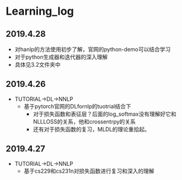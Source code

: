 #  Learning_log

## 2019.4.28

- 对hanlp的方法使用初步了解，官网的python-demo可以结合学习
- 对于python生成器和迭代器的深入理解
- 具体见3.2文件夹中

## 2019.4.26

- TUTORIAL->DL->NNLP
  - 基于pytorch官网的DLfornlp的tuotrial结合下
    - 对于损失函数和表征层？后面的log_softmax没有理解好它和NLLLOSS的关系，他和crossentrpy的关系
    - 还有对于损失函数的复习，MLDL的理论重拾起。

## 2019.4.27

- TUTORIAL->DL->NNLP
  - 基于cs229和cs231n对损失函数进行复习和深入的理解





